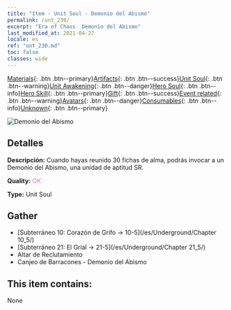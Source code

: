 ```yaml
---
title: "Item - Unit Soul - Demonio del Abismo"
permalink: /unt_230/
excerpt: "Era of Chaos  Demonio del Abismo"
last_modified_at: 2021-04-27
locale: es
ref: "unt_230.md"
toc: false
classes: wide
---
```

 [Materials](/ItemsES/){: .btn .btn--primary}[Artifacts](/ItemsES/Artifacts/){: .btn .btn--success}[Unit Soul](/ItemsES/UnitSoul/){: .btn .btn--warning}[Unit Awakening](/ItemsES/UnitAwakening/){: .btn .btn--danger}[Hero Soul](/ItemsES/HeroSoul/){: .btn .btn--info}[Hero Skill](/ItemsES/HeroSkill/){: .btn .btn--primary}[Gift](/ItemsES/Gift/){: .btn .btn--success}[Event related](/ItemsES/Events/){: .btn .btn--warning}[Avatars](/ItemsES/Avatars/){: .btn .btn--danger}[Consumables](/ItemsES/Consumables/){: .btn .btn--info}[Unknown](/ItemsES/Unknown/){: .btn .btn--primary}

 ![Demonio del Abismo](/images/u/ti_diyulingzhu.jpg)

## Detalles
 **Descripción:** Cuando hayas reunido 30 fichas de alma, podrás invocar a un Demonio del Abismo, una unidad de aptitud SR.

 **Quality:** <span style="color: #DA70D6">OK</span>

 **Type:** Unit Soul

## Gather

*    [Subterráneo 10: Corazón de Grifo -> 10-5](/es/Underground/Chapter 10_5/) 
*    [Subterráneo 21: El Grial -> 21-5](/es/Underground/Chapter 21_5/) 
*    Altar de Reclutamiento 
*    Canjeo de Barracones - Demonio del Abismo 

## This item contains:

  None

